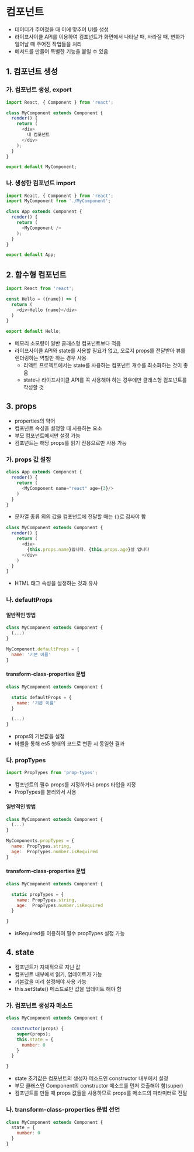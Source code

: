 컴포넌트
========

- 데이터가 주어졌을 때 이에 맞추어 UI를 생성
- 라이프사이클 API를 이용하여 컴포넌트가 화면에서 나타날 때, 사라질 때, 변화가 일어날 때 주어진 작업들을 처리
- 메서드를 만들어 특별한 기능을 붙일 수 있음

## 1. 컴포넌트 생성

### 가. 컴포넌트 생성, export
```js
import React, { Component } from 'react';

class MyComponent extends Component {
  render() {
    return (
      <div>
        내 컴포넌트
      </div>
    );
  }
}

export default MyComponent;
```

### 나. 생성한 컴포넌트 import
```js
import React, { Component } from 'react';
import MyComponent from './MyComponent';

class App extends Component {
  render() {
    return (
      <MyComponent />
    );
  }
}

export default App;
```

## 2. 함수형 컴포넌트

```js
import React from 'react';

const Hello = ({name}) => {
  return (
    <div>Hello {name}</div>
  )
}

export default Hello;
```

- 메모리 소모량이 일반 클래스형 컴포넌트보다 적음
- 라이프사이클 API와 state를 사용할 필요가 없고, 오로지 props를 전달받아 뷰를 렌더링하는 역할만 하는 경우 사용
  - 리액트 프로젝트에서는 state를 사용하는 컴포넌트 개수를 최소화하는 것이 좋음
  - state나 라이프사이클 API를 꼭 사용해야 하는 경우에만 클래스형 컴포넌트를 작성할 것


## 3. props

- properties의 약어
- 컴포넌트 속성을 설정할 때 사용하는 요소
- 부모 컴포넌트에서만 설정 가능
- 컴포넌트는 해당 props를 읽기 전용으로만 사용 가능

### 가. props 값 설정

```js
class App extends Component {
  render() {
    return (
      <MyComponent name="react" age={3}/>
    )
  }
}
```

- 문자열 종류 외의 값을 컴포넌트에 전달할 때는 `{}`로 감싸야 함

```js
class MyComponent extends Component {
  render() {
    return (
      <div>
        {this.props.name}입니다. {this.props.age}살 입니다
      </div>
    )
  }
}
```
- HTML 태그 속성을 설정하는 것과 유사

### 나. defaultProps


#### 일반적인 방법
```js
class MyComponent extends Component {
  (...)
}

MyComponent.defaultProps = {
  name: '기본 이름'
}
```

#### transform-class-properties 문법

```js
class MyComponent extends Component {

  static defaultProps = {
    name: '기본 이름'
  }

  (...)
}
```
- props의 기본값을 설정
- 바벨을 통해 es5 형태의 코드로 변환 시 동일한 결과

### 다. propTypes

```js
import PropTypes from 'prop-types';
```

- 컴포넌트의 필수 props를 지정하거나 props 타입을 지정
- PropTypes를 불러와서 사용

#### 일반적인 방법

```js
class MyComponent extends Component {
  (...)
}

MyComponents.propTypes = {
  name: PropTypes.string,
  age:  PropTypes.number.isRequired
}
```

#### transform-class-properties 문법

```js
class MyComponent extends Component {

  static propTypes = {
    name: PropTypes.string,
    age:  PropTypes.number.isRequired
  }

}
```
- isRequired를 이용하여 필수 propTypes 설정 가능


## 4. state

- 컴포넌트가 자체적으로 지닌 값
- 컴포넌트 내부에서 읽기, 업데이트가 가능
- 기본값을 미리 설정해야 사용 가능
- this.setState() 메소드로만 값을 업데이트 해야 함

### 가. 컴포넌트 생성자 메소드

```js
class MyComponent extends Component {

  constructor(props) {
    super(props);
    this.state = {
      number: 0
    }
  }

}
```

- state 초기값은 컴포넌트의 생성자 메소드인 constructor 내부에서 설정
- 부모 클래스인 Component의 constructor 메소드를 먼저 호출해야 함(super)
- 컴포넌트를 만들 때 props 값들을 사용하므로 props를 메소드의 파라미터로 전달


### 나. transform-class-properties 문법 선언

```js
class MyComponent extends Component {
  state = {
    number: 0
  }
}
```
